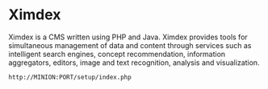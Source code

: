# Ximdex

Ximdex is a CMS written using PHP and Java. Ximdex provides tools for simultaneous management of data and content through services such as intelligent search engines, concept recommendation, information aggregators, editors, image and text recognition, analysis and visualization.

`http://MINION:PORT/setup/index.php`

